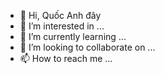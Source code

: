 - 👋 Hi, Quốc Anh đây
- 👀 I’m interested in ...
- 🌱 I’m currently learning ...
- 💞️ I’m looking to collaborate on ...
- 📫 How to reach me ...

<!---
Quocanhhere/Quocanhhere is a ✨ special ✨ repository because its `README.md` (this file) appears on your GitHub profile.
You can click the Preview link to take a look at your changes.
--->
